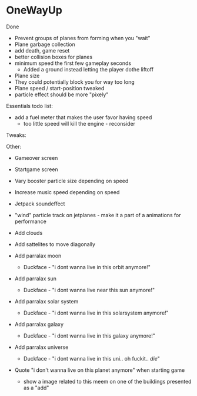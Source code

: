 # OneWayUp

Done
 * Prevent groups of planes from forming when you "wait"
 * Plane garbage collection
 * add death, game reset
 * better collision boxes for planes
 * minimum speed the first few gameplay seconds
	- Added a ground instead letting the player dothe liftoff
 * Plane size
 * They could potentially block you for way too long
 * Plane speed / start-position tweaked
 * particle effect should be more "pixely"

Essentials todo list:
 * add a fuel meter that makes the user favor having speed
	- too little speed will kill the engine - reconsider
	
Tweaks:

Other:
 * Gameover screen
 * Startgame screen
 * Vary booster particle size depending on speed
	
 * Increase music speed depending on speed
 * Jetpack soundeffect
 * "wind" particle track on jetplanes 
		- make it a part of a animations for performance

 * Add clouds
 * Add sattelites to move diagonally

 * Add parralax moon
	- Duckface - "i dont wanna live in this orbit anymore!"
 * Add parralax sun
	- Duckface - "i dont wanna live near this sun anymore!"
 * Add parralax solar system
	- Duckface - "i dont wanna live in this solarsystem anymore!"
 * Add parralax galaxy
	- Duckface - "i dont wanna live in this galaxy anymore!"
 * Add parralax universe
	- Duckface - "i dont wanna live in this uni.. oh fuckit.. *die*"

 * Quote "i don't wanna live on this planet anymore" when starting game
	- show a image related to this meem on one of the buildings presented as a "add"

